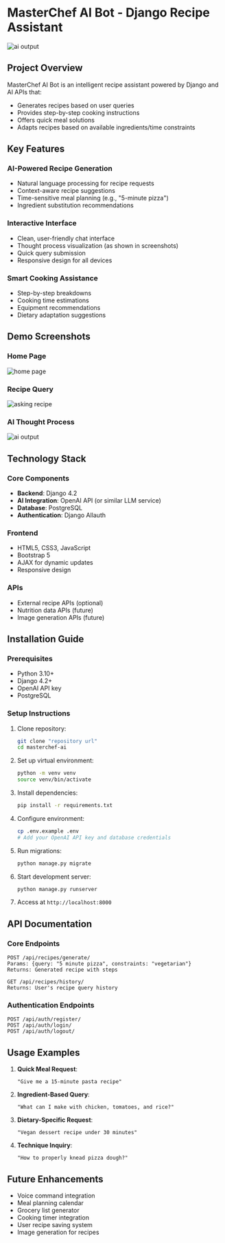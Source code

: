 # MasterChef AI Bot - Django Recipe Assistant

![ai output](https://github.com/user-attachments/assets/0c5de8fa-cabb-491e-b0ce-de44fbc8091c)

## Project Overview
MasterChef AI Bot is an intelligent recipe assistant powered by Django and AI APIs that:
- Generates recipes based on user queries
- Provides step-by-step cooking instructions
- Offers quick meal solutions
- Adapts recipes based on available ingredients/time constraints

## Key Features

### AI-Powered Recipe Generation
- Natural language processing for recipe requests
- Context-aware recipe suggestions
- Time-sensitive meal planning (e.g., "5-minute pizza")
- Ingredient substitution recommendations

### Interactive Interface
- Clean, user-friendly chat interface
- Thought process visualization (as shown in screenshots)
- Quick query submission
- Responsive design for all devices

### Smart Cooking Assistance
- Step-by-step breakdowns
- Cooking time estimations
- Equipment recommendations
- Dietary adaptation suggestions

## Demo Screenshots

### Home Page
![home page](https://github.com/user-attachments/assets/e805bb74-ff6c-4fef-bde7-a4a6575ac478)

### Recipe Query
![asking recipe](https://github.com/user-attachments/assets/35ea7253-b829-4f69-a22a-3ff8da025521)

### AI Thought Process
![ai output](https://github.com/user-attachments/assets/f27b6885-274a-47e6-be04-b4452166113a)

## Technology Stack

### Core Components
- **Backend**: Django 4.2
- **AI Integration**: OpenAI API (or similar LLM service)
- **Database**: PostgreSQL
- **Authentication**: Django Allauth

### Frontend
- HTML5, CSS3, JavaScript
- Bootstrap 5
- AJAX for dynamic updates
- Responsive design

### APIs
- External recipe APIs (optional)
- Nutrition data APIs (future)
- Image generation APIs (future)

## Installation Guide

### Prerequisites
- Python 3.10+
- Django 4.2+
- OpenAI API key
- PostgreSQL

### Setup Instructions
1. Clone repository:
   ```bash
   git clone "repository url"
   cd masterchef-ai
   ```

2. Set up virtual environment:
   ```bash
   python -m venv venv
   source venv/bin/activate
   ```

3. Install dependencies:
   ```bash
   pip install -r requirements.txt
   ```

4. Configure environment:
   ```bash
   cp .env.example .env
   # Add your OpenAI API key and database credentials
   ```

5. Run migrations:
   ```bash
   python manage.py migrate
   ```

6. Start development server:
   ```bash
   python manage.py runserver
   ```

7. Access at `http://localhost:8000`

## API Documentation

### Core Endpoints
```
POST /api/recipes/generate/
Params: {query: "5 minute pizza", constraints: "vegetarian"}
Returns: Generated recipe with steps

GET /api/recipes/history/
Returns: User's recipe query history
```

### Authentication Endpoints
```
POST /api/auth/register/
POST /api/auth/login/
POST /api/auth/logout/
```

## Usage Examples

1. **Quick Meal Request**:
   ```
   "Give me a 15-minute pasta recipe"
   ```

2. **Ingredient-Based Query**:
   ```
   "What can I make with chicken, tomatoes, and rice?"
   ```

3. **Dietary-Specific Request**:
   ```
   "Vegan dessert recipe under 30 minutes"
   ```

4. **Technique Inquiry**:
   ```
   "How to properly knead pizza dough?"
   ```

## Future Enhancements
- Voice command integration
- Meal planning calendar
- Grocery list generator
- Cooking timer integration
- User recipe saving system
- Image generation for recipes

